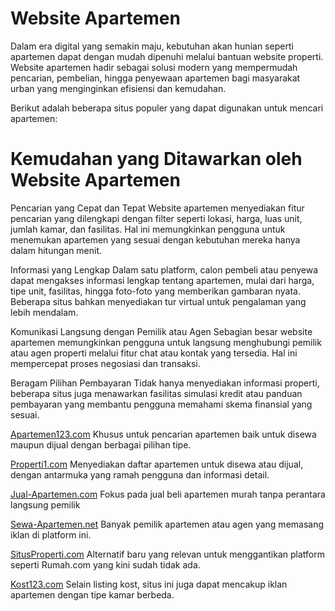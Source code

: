 # Website Apartemen
Dalam era digital yang semakin maju, kebutuhan akan hunian seperti apartemen dapat dengan mudah dipenuhi melalui bantuan website properti. Website apartemen hadir sebagai solusi modern yang mempermudah pencarian, pembelian, hingga penyewaan apartemen bagi masyarakat urban yang menginginkan efisiensi dan kemudahan.

Berikut adalah beberapa situs populer yang dapat digunakan untuk mencari apartemen:

# Kemudahan yang Ditawarkan oleh Website Apartemen

Pencarian yang Cepat dan Tepat
Website apartemen menyediakan fitur pencarian yang dilengkapi dengan filter seperti lokasi, harga, luas unit, jumlah kamar, dan fasilitas. Hal ini memungkinkan pengguna untuk menemukan apartemen yang sesuai dengan kebutuhan mereka hanya dalam hitungan menit.

Informasi yang Lengkap
Dalam satu platform, calon pembeli atau penyewa dapat mengakses informasi lengkap tentang apartemen, mulai dari harga, tipe unit, fasilitas, hingga foto-foto yang memberikan gambaran nyata. Beberapa situs bahkan menyediakan tur virtual untuk pengalaman yang lebih mendalam.

Komunikasi Langsung dengan Pemilik atau Agen
Sebagian besar website apartemen memungkinkan pengguna untuk langsung menghubungi pemilik atau agen properti melalui fitur chat atau kontak yang tersedia. Hal ini mempercepat proses negosiasi dan transaksi.

Beragam Pilihan Pembayaran
Tidak hanya menyediakan informasi properti, beberapa situs juga menawarkan fasilitas simulasi kredit atau panduan pembayaran yang membantu pengguna memahami skema finansial yang sesuai.

<a href="https://www.apartemen123.com">Apartemen123.com</a>
Khusus untuk pencarian apartemen baik untuk disewa maupun dijual dengan berbagai pilihan tipe.

<a href="https://properti1.com">Properti1.com</a>
Menyediakan daftar apartemen untuk disewa atau dijual, dengan antarmuka yang ramah pengguna dan informasi detail.

<a href="https://www.jual-apartemen.com">Jual-Apartemen.com</a>
Fokus pada jual beli apartemen murah tanpa perantara langsung pemilik

<a href="https://www.sewa-apartemen.net">Sewa-Apartemen.net</a>
Banyak pemilik apartemen atau agen yang memasang iklan di platform ini.

<a href="https://www.situsproperti.com">SitusProperti.com</a>
Alternatif baru yang relevan untuk menggantikan platform seperti Rumah.com yang kini sudah tidak ada.

<a href="https://www.kost123.com">Kost123.com</a>
Selain listing kost, situs ini juga dapat mencakup iklan apartemen dengan tipe kamar berbeda.
